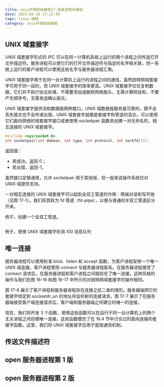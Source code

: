 ```yaml
---
title: unix环境高级编程17-高级进程间通信
date: 2023-04-10 17:23:39
tags: linux 编程
category: unix环境高级编程
---
```


## UNIX 域套接字

UNIX 域套接字形式的 IPC 可以在同一计算机系统上运行的两个进程之间传送打开文件描述符。服务进程可以使它们的打开文件描述符与指定的名字相关联，同一系统上运行的客户进程可以使用这些名字与服务器进程汇聚。

UNIX 域套接字用于在同一台计算机上运行的进程之间的通信。虽然因特网域套接字可用于同一目的，但 UNIX 域套接字的效率更高。UNIX 域套接字仅仅复制数据，它们并不执行协议处理，不需要添加或删除网络报头，无需计算校验和，不要产生顺序号，无需发送确认报文。

UNIX 域套接字提供流和数据报两种接口。UNIX 域数据报服务是可靠的，既不会丢失报文也不会传递出错。UNIX 域套接字就像是套接字和管道的混合。可以使用它们面向网络的域套接字接口或者使用 socketpair 函数来创建一对无命名的、相互连接的 UNIX 域套接字。

```c
#include <sys/socket.h>
int socketpair(int domain, int type, int protocol, int sockfd[2]);
```

返回值：

- 若成功，返回 0；
- 若出错，返回-1。

虽然接口足够通用，允许 socketpair 用于其他域，但一般来说操作系统仅对 UNIX 域提供支持。

一对相互连接的 UNIX 域套接字可以起到全双工管道的作用：两端对读和写开放（见图 17-1）。我们将其称为 fd 管道（fd-pipe），以便与普通的半双工管道区分开来。

例子，创建一个全双工管道。

```c

```

例子，使用 UNIX 域套接字轮询 XSI 消息队列

## 唯一连接

服务器进程可以使用标准 bind、listen 和 accept 函数，为客户进程安排一个唯一 UNIX 域连接。客户进程使用 connect 与服务器进程联系。在服务器进程接受了 connect 请求后，在服务器进程和客户进程之间就存在了唯一连接。这种风格的操作与我们在图 16-16 和图 16-17 中所示的对因特网域套接字的操作相同。

图 17-6 展示了客户进程和服务器进程存在连接之前二者的情形。服务器端把它的套接字绑定到 sockaddr_un 的地址并监听新的连接请求。图 17-7 展示了在服务器端接受客户端连接请求后，客户端和服务器端之间建立的唯一的连接。

现在，我们将开发 3 个函数，使用这些函数可以在运行于同一台计算机上的两个无关进程之间创建唯一连接。这些函数模仿了在 16.4 节中讨论过的面向连接的套接字函数。这里，我们将 UNIX 域套接字应用于底层通信机制。

## 传送文件描述符

## open 服务器进程第 1 版

## open 服务器进程第 2 版
